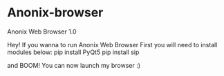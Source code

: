 # Anonix-browser
Anonix Web Browser 1.0

Hey! If you wanna to run Anonix Web Browser First you will need to install modules below:
pip install PyQt5
pip install sip

and BOOM! You can now launch my browser :)
